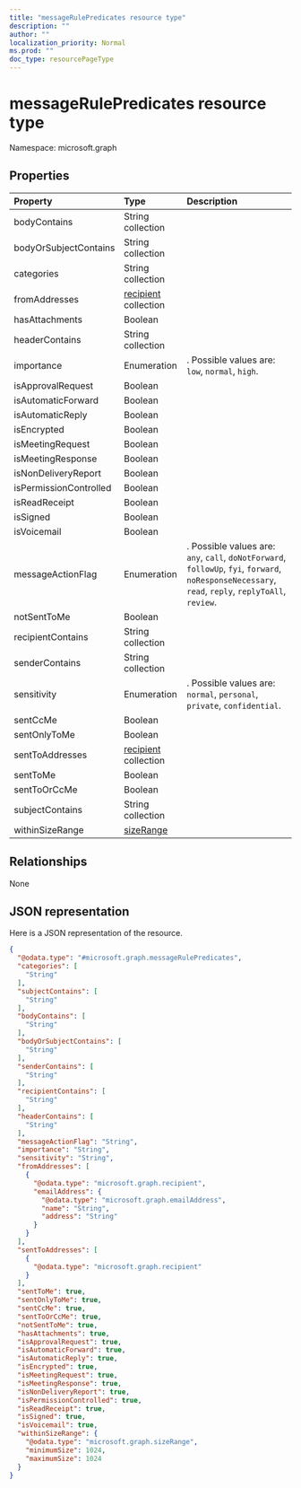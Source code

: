 ```yaml
---
title: "messageRulePredicates resource type"
description: ""
author: ""
localization_priority: Normal
ms.prod: ""
doc_type: resourcePageType
---
```


# messageRulePredicates resource type


Namespace: microsoft.graph



## Properties
|Property|Type|Description|
|:---|:---|:---|
|bodyContains|String collection||
|bodyOrSubjectContains|String collection||
|categories|String collection||
|fromAddresses|[recipient](../resources/recipient.md) collection||
|hasAttachments|Boolean||
|headerContains|String collection||
|importance|Enumeration|. Possible values are: `low`, `normal`, `high`.|
|isApprovalRequest|Boolean||
|isAutomaticForward|Boolean||
|isAutomaticReply|Boolean||
|isEncrypted|Boolean||
|isMeetingRequest|Boolean||
|isMeetingResponse|Boolean||
|isNonDeliveryReport|Boolean||
|isPermissionControlled|Boolean||
|isReadReceipt|Boolean||
|isSigned|Boolean||
|isVoicemail|Boolean||
|messageActionFlag|Enumeration|. Possible values are: `any`, `call`, `doNotForward`, `followUp`, `fyi`, `forward`, `noResponseNecessary`, `read`, `reply`, `replyToAll`, `review`.|
|notSentToMe|Boolean||
|recipientContains|String collection||
|senderContains|String collection||
|sensitivity|Enumeration|. Possible values are: `normal`, `personal`, `private`, `confidential`.|
|sentCcMe|Boolean||
|sentOnlyToMe|Boolean||
|sentToAddresses|[recipient](../resources/recipient.md) collection||
|sentToMe|Boolean||
|sentToOrCcMe|Boolean||
|subjectContains|String collection||
|withinSizeRange|[sizeRange](../resources/sizerange.md)||

## Relationships
None

## JSON representation
Here is a JSON representation of the resource.
<!-- {
  "blockType": "resource",
  "@odata.type": "microsoft.graph.messageRulePredicates"
}
-->
``` json
{
  "@odata.type": "#microsoft.graph.messageRulePredicates",
  "categories": [
    "String"
  ],
  "subjectContains": [
    "String"
  ],
  "bodyContains": [
    "String"
  ],
  "bodyOrSubjectContains": [
    "String"
  ],
  "senderContains": [
    "String"
  ],
  "recipientContains": [
    "String"
  ],
  "headerContains": [
    "String"
  ],
  "messageActionFlag": "String",
  "importance": "String",
  "sensitivity": "String",
  "fromAddresses": [
    {
      "@odata.type": "microsoft.graph.recipient",
      "emailAddress": {
        "@odata.type": "microsoft.graph.emailAddress",
        "name": "String",
        "address": "String"
      }
    }
  ],
  "sentToAddresses": [
    {
      "@odata.type": "microsoft.graph.recipient"
    }
  ],
  "sentToMe": true,
  "sentOnlyToMe": true,
  "sentCcMe": true,
  "sentToOrCcMe": true,
  "notSentToMe": true,
  "hasAttachments": true,
  "isApprovalRequest": true,
  "isAutomaticForward": true,
  "isAutomaticReply": true,
  "isEncrypted": true,
  "isMeetingRequest": true,
  "isMeetingResponse": true,
  "isNonDeliveryReport": true,
  "isPermissionControlled": true,
  "isReadReceipt": true,
  "isSigned": true,
  "isVoicemail": true,
  "withinSizeRange": {
    "@odata.type": "microsoft.graph.sizeRange",
    "minimumSize": 1024,
    "maximumSize": 1024
  }
}
```

